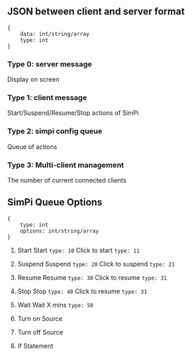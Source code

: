 ## JSON between client and server format
```
{
    data: int/string/array
    type: int
}
```
### Type 0: server message
Display on screen

### Type 1: client message
Start/Suspend/Resume/Stop actions of SimPi

### Type 2: simpi config queue
Queue of actions 

### Type 3: Multi-client management
The number of current connected clients


## SimPi Queue Options
```
{
    type: int
    options: int/string/array
}
```
1. Start
Start `type: 10`
Click to start `type: 11`

2. Suspend
Suspend `type: 20`
Click to suspend `type: 21`

3. Resume 
Resume `type: 30`
Click to resume `type: 31`

4. Stop
Stop `type: 40`
Click to resume `type: 31`

5. Wait
Wait X mins `type: 50`

6. Turn on Source
7. Turn off Source
8. If Statement